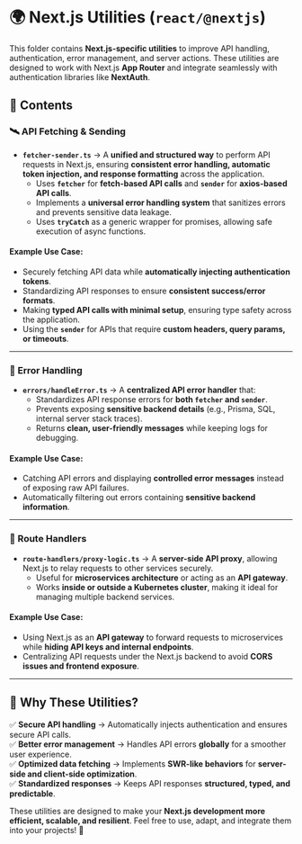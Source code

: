 # 🌍 Next.js Utilities (`react/@nextjs`)

This folder contains **Next.js-specific utilities** to improve API handling, authentication, error management, and server actions. These utilities are designed to work with Next.js **App Router** and integrate seamlessly with authentication libraries like **NextAuth**.

## 📌 Contents

### 🛰️ API Fetching & Sending

- **`fetcher-sender.ts`** → A **unified and structured way** to perform API requests in Next.js, ensuring **consistent error handling, automatic token injection, and response formatting** across the application.
  - Uses **`fetcher`** for **fetch-based API calls** and **`sender`** for **axios-based API calls**.
  - Implements a **universal error handling system** that sanitizes errors and prevents sensitive data leakage.
  - Uses **`tryCatch`** as a generic wrapper for promises, allowing safe execution of async functions.

#### **Example Use Case:**

- Securely fetching API data while **automatically injecting authentication tokens**.
- Standardizing API responses to ensure **consistent success/error formats**.
- Making **typed API calls with minimal setup**, ensuring type safety across the application.
- Using the **`sender`** for APIs that require **custom headers, query params, or timeouts**.

---

### 🚨 Error Handling

- **`errors/handleError.ts`** → A **centralized API error handler** that:
  - Standardizes API response errors for **both `fetcher` and `sender`**.
  - Prevents exposing **sensitive backend details** (e.g., Prisma, SQL, internal server stack traces).
  - Returns **clean, user-friendly messages** while keeping logs for debugging.

#### **Example Use Case:**

- Catching API errors and displaying **controlled error messages** instead of exposing raw API failures.
- Automatically filtering out errors containing **sensitive backend information**.

---

### 🔀 Route Handlers

- **`route-handlers/proxy-logic.ts`** → A **server-side API proxy**, allowing Next.js to relay requests to other services securely.
  - Useful for **microservices architecture** or acting as an **API gateway**.
  - Works **inside or outside a Kubernetes cluster**, making it ideal for managing multiple backend services.

#### **Example Use Case:**

- Using Next.js as an **API gateway** to forward requests to microservices while **hiding API keys and internal endpoints**.
- Centralizing API requests under the Next.js backend to avoid **CORS issues and frontend exposure**.

---

## 🎯 Why These Utilities?

✅ **Secure API handling** → Automatically injects authentication and ensures secure API calls.  
✅ **Better error management** → Handles API errors **globally** for a smoother user experience.  
✅ **Optimized data fetching** → Implements **SWR-like behaviors** for **server-side and client-side optimization**.  
✅ **Standardized responses** → Keeps API responses **structured, typed, and predictable**.

These utilities are designed to make your **Next.js development more efficient, scalable, and resilient**. Feel free to use, adapt, and integrate them into your projects! 🚀
